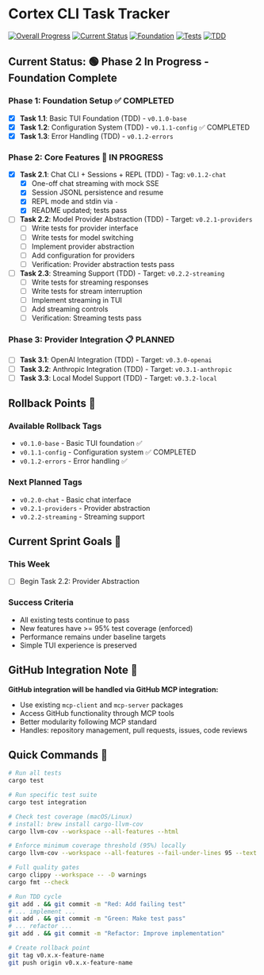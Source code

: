 # Cortex CLI Task Tracker

[![Overall Progress](https://img.shields.io/badge/Overall%20Progress-Phase%201%20Complete-brightgreen.svg)](https://github.com/jamiescottcraik/Cortex-OS)
[![Current Status](https://img.shields.io/badge/Status-Phase%202%20In%20Progress-green.svg)](https://github.com/jamiescottcraik/Cortex-OS)
[![Foundation](https://img.shields.io/badge/Foundation-100%25%20Complete-brightgreen.svg)](https://github.com/jamiescottcraik/Cortex-OS)
[![Tests](https://img.shields.io/badge/Config%20Tests-11%2F11%20Passing-brightgreen.svg)](https://github.com/jamiescottcraik/Cortex-OS)
[![TDD](https://img.shields.io/badge/Methodology-TDD%20Compliant-green.svg)](https://github.com/jamiescottcraik/Cortex-OS)

## Current Status: 🟢 Phase 2 In Progress - Foundation Complete

### Phase 1: Foundation Setup ✅ COMPLETED

- [x] **Task 1.1**: Basic TUI Foundation (TDD) - `v0.1.0-base`
- [x] **Task 1.2**: Configuration System (TDD) - `v0.1.1-config` ✅ COMPLETED  
- [x] **Task 1.3**: Error Handling (TDD) - `v0.1.2-errors`

### Phase 2: Core Features 🔄 IN PROGRESS

- [x] **Task 2.1**: Chat CLI + Sessions + REPL (TDD) - Tag: `v0.1.2-chat`
  - [x] One-off chat streaming with mock SSE
  - [x] Session JSONL persistence and resume
  - [x] REPL mode and stdin via `-`
  - [x] README updated; tests pass
  
- [ ] **Task 2.2**: Model Provider Abstraction (TDD) - Target: `v0.2.1-providers`
  - [ ] Write tests for provider interface
  - [ ] Write tests for model switching
  - [ ] Implement provider abstraction
  - [ ] Add configuration for providers
  - [ ] Verification: Provider abstraction tests pass

- [ ] **Task 2.3**: Streaming Support (TDD) - Target: `v0.2.2-streaming`
  - [ ] Write tests for streaming responses
  - [ ] Write tests for stream interruption
  - [ ] Implement streaming in TUI
  - [ ] Add streaming controls
  - [ ] Verification: Streaming tests pass

### Phase 3: Provider Integration 📋 PLANNED

- [ ] **Task 3.1**: OpenAI Integration (TDD) - Target: `v0.3.0-openai`
- [ ] **Task 3.2**: Anthropic Integration (TDD) - Target: `v0.3.1-anthropic`
- [ ] **Task 3.3**: Local Model Support (TDD) - Target: `v0.3.2-local`

## Rollback Points 🔄

### Available Rollback Tags

- `v0.1.0-base` - Basic TUI foundation ✅
- `v0.1.1-config` - Configuration system ✅ COMPLETED
- `v0.1.2-errors` - Error handling ✅

### Next Planned Tags

- `v0.2.0-chat` - Basic chat interface
- `v0.2.1-providers` - Provider abstraction
- `v0.2.2-streaming` - Streaming support

## Current Sprint Goals 🎯

### This Week

- [ ] Begin Task 2.2: Provider Abstraction

### Success Criteria

- All existing tests continue to pass
- New features have >= 95% test coverage (enforced)
- Performance remains under baseline targets
- Simple TUI experience is preserved

## GitHub Integration Note 📝

**GitHub integration will be handled via GitHub MCP integration:**

- Use existing `mcp-client` and `mcp-server` packages
- Access GitHub functionality through MCP tools
- Better modularity following MCP standard
- Handles: repository management, pull requests, issues, code reviews

## Quick Commands 🚀

```bash
# Run all tests
cargo test

# Run specific test suite
cargo test integration

# Check test coverage (macOS/Linux)
# install: brew install cargo-llvm-cov
cargo llvm-cov --workspace --all-features --html

# Enforce minimum coverage threshold (95%) locally
cargo llvm-cov --workspace --all-features --fail-under-lines 95 --text

# Full quality gates
cargo clippy --workspace -- -D warnings
cargo fmt --check

# Run TDD cycle
git add . && git commit -m "Red: Add failing test"
# ... implement ...
git add . && git commit -m "Green: Make test pass"
# ... refactor ...
git add . && git commit -m "Refactor: Improve implementation"

# Create rollback point
git tag v0.x.x-feature-name
git push origin v0.x.x-feature-name
```

